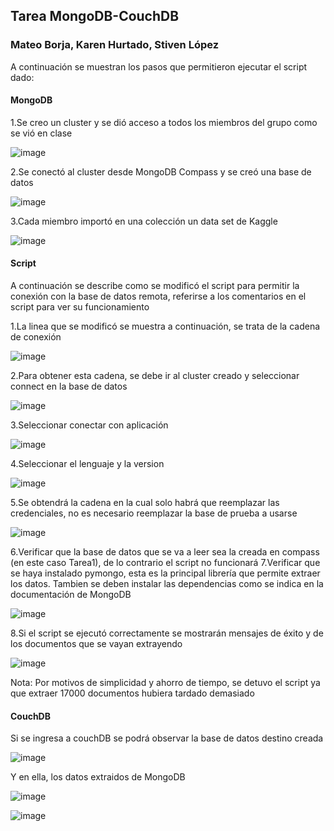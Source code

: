 ## Tarea MongoDB-CouchDB

### Mateo Borja, Karen Hurtado, Stiven López

A continuación se muestran los pasos que permitieron ejecutar el script dado:

#### MongoDB

1.Se creo un cluster y se dió acceso a todos los miembros del grupo como se vió en clase

![image](https://user-images.githubusercontent.com/66144847/126025082-73b8354f-b46c-4eeb-bb7c-282aff2bed76.png)

2.Se conectó al cluster desde MongoDB Compass y se creó una base de datos

![image](https://user-images.githubusercontent.com/66144847/126025109-81d0e3dc-2c99-4eca-9eae-ff20e306f340.png)

3.Cada miembro importó en una colección un data set de Kaggle 

![image](https://user-images.githubusercontent.com/66144847/126025127-6c1dffd6-9c7e-403c-8010-f908779225a6.png)

#### Script

A continuación se describe como se modificó el script para permitir la conexión con la base de datos remota, referirse a los comentarios en el script para ver su funcionamiento

1.La linea que se modificó se muestra a continuación, se trata de la cadena de conexión

![image](https://user-images.githubusercontent.com/66144847/126025218-6eebcd57-a750-4445-be19-6f53202f880e.png)

2.Para obtener esta cadena, se debe ir al cluster creado y seleccionar connect en la base de datos

![image](https://user-images.githubusercontent.com/66144847/126025239-1bfa871c-d843-4409-95c5-32ee14a58e7e.png)

3.Seleccionar conectar con aplicación

![image](https://user-images.githubusercontent.com/66144847/126025250-7a36fc21-028a-4800-8459-073c4682c676.png)

4.Seleccionar el lenguaje y la version

![image](https://user-images.githubusercontent.com/66144847/126025262-b24c81c9-b39f-4ae7-a64c-ac99d1ba8a34.png)

5.Se obtendrá la cadena en la cual solo habrá que reemplazar las credenciales, no es necesario reemplazar la base de prueba a usarse

![image](https://user-images.githubusercontent.com/66144847/126025282-aa6261a0-a35f-490d-85f4-ecf19f3af132.png)

6.Verificar que la base de datos que se va a leer sea la creada en compass (en este caso Tarea1), de lo contrario el script no funcionará
7.Verificar que se haya instalado pymongo, esta es la principal librería que permite extraer los datos. Tambien se deben instalar las dependencias como se indica en la documentación de MongoDB

![image](https://user-images.githubusercontent.com/66144847/126025330-f9a7fc10-f3a5-4870-a703-5ec03d99b2e4.png)

8.Si el script se ejecutó correctamente se mostrarán mensajes de éxito y de los documentos que se vayan extrayendo

![image](https://user-images.githubusercontent.com/66144847/126025356-af640432-68e7-4fec-84f5-585736feca04.png)

Nota: Por motivos de simplicidad y ahorro de tiempo, se detuvo el script ya que extraer 17000 documentos hubiera tardado demasiado

#### CouchDB

Si se ingresa a couchDB se podrá observar la base de datos destino creada

![image](https://user-images.githubusercontent.com/66144847/126025409-5c08f7c2-bf3b-4e9b-9551-5b44cf15dd1c.png)

Y en ella, los datos extraidos de MongoDB

![image](https://user-images.githubusercontent.com/66144847/126025429-27da4865-cbeb-4e3f-adb9-8c2ca0bdcc25.png)

![image](https://user-images.githubusercontent.com/66144847/126025434-40f4f959-5d10-4888-824e-75f037adc965.png)


